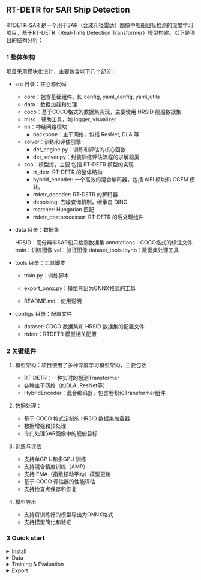 ## RT-DETR for SAR Ship Detection

RTDETR-SAR 是一个用于SAR（合成孔径雷达）图像中舰船目标检测的深度学习项目，基于RT-DETR（Real-Time Detection Transformer）模型构建。以下是项目的结构分析：

### 1 整体架构
项目采用模块化设计，主要包含以下几个部分：

- src 目录：核心源代码

  - core：包含基础组件，如 config, yaml_config, yaml_utils
  - data：数据加载和处理
  - coco：基于COCO格式的数据集实现，主要使用 HRSID 舰船数据集
  - misc：辅助工具，如 logger, visualizer
  - nn：神经网络模块
    - backbone：主干网络，包括 ResNet, DLA 等
  - solver：训练和评估引擎
    - det_engine.py：训练和评估的核心函数
    - det_solver.py：封装训练评估流程的求解器类
  - zoo：模型库，主要 包括 RT-DETR 模型的实现
    - rt_detr: RT-DETR 的整体结构
    - hybrid_encoder: 一个高效的混合编码器，包括 AIFI 模块和 CCFM 模块。
    - rtdetr_decoder: RT-DETR 的解码器
    - denoising: 去噪查询机制，继承自 DINO
    - matcher: Hungarian 匹配
    - rtdetr_postprocessor: RT-DETR 的后处理组件
- data 目录：数据集

  HRSID：高分辨率SAR船只检测数据集
annotations：COCO格式的标注文件
train：训练图像
val：验证图像
dataset_tools.ipynb：数据集处理工具
- tools 目录：工具脚本

  - train.py：训练脚本

  - export_onnx.py：模型导出为ONNX格式的工具

  - README.md：使用说明

- configs 目录：配置文件
  - dataset: COCO 数据集和 HRSID 数据集的配置文件
  - rtdetr：RTDETR 模型相关配置

### 2 关键组件
1. 模型架构：项目使用了多种深度学习模型架构，主要包括：

    - RT-DETR：一种实时的检测Transformer
    - 各种主干网络（如DLA, ResNet等）
    - HybridEncoder：混合编码器，包含卷积和Transformer组件

2. 数据处理：
    - 基于 COCO 格式定制的 HRSID 数据集加载器
    - 数据增强和预处理
    - 专门处理SAR图像中的舰船目标
3. 训练与评估
    - 支持单GP U和多GPU 训练
    - 支持混合精度训练（AMP）
    - 支持 EMA（指数移动平均）模型更新
    - 基于 COCO 评估器的性能评估
    - 支持检查点保存和恢复
4. 模型导出
    - 支持将训练好的模型导出为ONNX格式
    - 支持模型简化和验证


### 3 Quick start

<details>
<summary>Install</summary>

```bash
pip install -r requirements.txt
```

</details>


<details>
<summary>Data</summary>

- Download and extract HRSID train and val images.
```
data/HRSID/
  annotations/  # annotation json files
  train/    # train images
  val/      # val images
```
- Modify config `img_folder`, `ann_file`
</details>



<details>
<summary>Training & Evaluation</summary>

- Training on a Single GPU:

```shell
# training on single-gpu
export CUDA_VISIBLE_DEVICES=0
python tools/train.py -c configs/rtdetr/rtdetr_r50vd_6x_hrsid.yml
```

- Training on Multiple GPUs:

```shell
# train on multi-gpu
export CUDA_VISIBLE_DEVICES=0,1,2,3
torchrun --nproc_per_node=4 tools/train.py -c configs/rtdetr/rtdetr_r50vd_6x_hrsid.yml
```

- Evaluation on Multiple GPUs:

```shell
# val on multi-gpu
export CUDA_VISIBLE_DEVICES=0,1,2,3
torchrun --nproc_per_node=4 tools/train.py -c configs/rtdetr/rtdetr_r50vd_6x_hrsid.yml -r path/to/checkpoint --test-only
```

</details>



<details>
<summary>Export</summary>

```shell
python tools/export_onnx.py -c configs/rtdetr/rtdetr_r18vd_6x_hrsid.yml -r path/to/checkpoint --check
```
</details>






